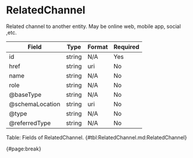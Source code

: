 <!--
    ATTENTION: This file was generated via gradle!
               Do NOT manually edit this file! Any such changes will be overwritten!
-->

# RelatedChannel

Related channel to another entity.
May be online web, mobile app, social ,etc.

| Field | Type | Format | Required |
| ------- | ------- | ------- | --- |
| id | string | N/A | Yes |
| href | string | uri | No |
| name | string | N/A | No |
| role | string | N/A | No |
| @baseType | string | N/A | No |
| @schemaLocation | string | uri | No |
| @type | string | N/A | No |
| @referredType | string | N/A | No |

Table: Fields of RelatedChannel. {#tbl:RelatedChannel.md:RelatedChannel}

{#page:break}
